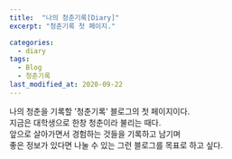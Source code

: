 ```yaml
---
title:  "나의 청춘기록[Diary]"
excerpt: "청춘기록 첫 페이지."

categories:
  - diary
tags:
  - Blog
  - 청춘기록
last_modified_at: 2020-09-22
---
```


나의 청춘을 기록할 '청춘기록' 블로그의 첫 페이지이다.   
지금은 대학생으로 한창 청춘이라 불리는 때다.   
앞으로 살아가면서 경험하는 것들을 기록하고 남기며   
좋은 정보가 있다면 나눌 수 있는 그런 블로그를 목표로 하고 싶다.